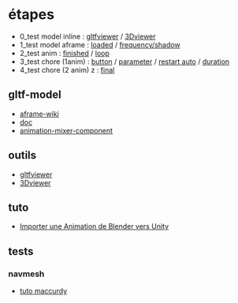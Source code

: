 # étapes
* 0_test model inline :  [gltfviewer](https://gltf-viewer.donmccurdy.com/) / [3Dviewer](https://3dviewer.net/)
* 1_test model aframe : [loaded](./test_model.html) / [frequency/shadow](./1_test_model_frequency_shadow.html)
* 2_test anim : [finished](./2_test_anim_finie.html) / [loop](./2_test_anim_loop.html)
* 3_test chore (1anim) : [button](./3_test_chore_button.html) / [parameter](./3_test_chore_parameter.html) / [restart auto](./3_test_chore_restart_auto.html) / [duration](./3_test_chore_restart_duration.html)
* 4_test chore (2 anim) z : [final](./4_test_chore_2anims.html)




## gltf-model
* [aframe-wiki](https://aframe.wiki/en/#!pages/gltf.md)
* [doc](https://aframe.io/docs/1.5.0/components/gltf-model.html)
* [animation-mixer-component](https://github.com/c-frame/aframe-extras/tree/master/src/loaders#animation)

## outils
* [gltfviewer](https://gltf-viewer.donmccurdy.com/)
* [3Dviewer](https://3dviewer.net/)




## tuto
* [Importer une Animation de Blender vers Unity](https://www.youtube.com/watch?v=jlPsYdaZbro)

## tests
### navmesh
* [tuto maccurdy](https://www.donmccurdy.com/2017/08/20/creating-a-nav-mesh-for-a-webvr-scene/)
